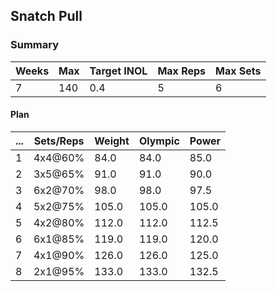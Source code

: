 ## Snatch Pull

### Summary

Weeks | Max | Target INOL | Max Reps | Max Sets
--- | --- | --- | --- | ---
7 | 140 | 0.4 | 5 | 6

#### Plan

 ... | Sets/Reps | Weight | Olympic | Power
--- | --- | --- | --- | ---
1 | 4x4@60% | 84.0 | 84.0 | 85.0
2 | 3x5@65% | 91.0 | 91.0 | 90.0
3 | 6x2@70% | 98.0 | 98.0 | 97.5
4 | 5x2@75% | 105.0 | 105.0 | 105.0
5 | 4x2@80% | 112.0 | 112.0 | 112.5
6 | 6x1@85% | 119.0 | 119.0 | 120.0
7 | 4x1@90% | 126.0 | 126.0 | 125.0
8 | 2x1@95% | 133.0 | 133.0 | 132.5

